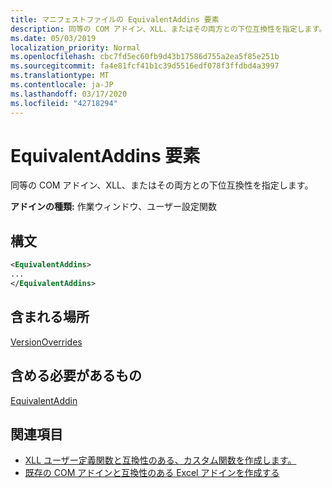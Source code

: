 ```yaml
---
title: マニフェストファイルの EquivalentAddins 要素
description: 同等の COM アドイン、XLL、またはその両方との下位互換性を指定します。
ms.date: 05/03/2019
localization_priority: Normal
ms.openlocfilehash: cbc7fd5ec60fb9d43b17586d755a2ea5f85e251b
ms.sourcegitcommit: fa4e81fcf41b1c39d5516edf078f3ffdbd4a3997
ms.translationtype: MT
ms.contentlocale: ja-JP
ms.lasthandoff: 03/17/2020
ms.locfileid: "42718294"
---
```

# <a name="equivalentaddins-element"></a>EquivalentAddins 要素

同等の COM アドイン、XLL、またはその両方との下位互換性を指定します。

**アドインの種類:** 作業ウィンドウ、ユーザー設定関数

## <a name="syntax"></a>構文

```XML
<EquivalentAddins>
...  
</EquivalentAddins>  
```

## <a name="contained-in"></a>含まれる場所

[VersionOverrides](versionoverrides.md)

## <a name="must-contain"></a>含める必要があるもの

[EquivalentAddin](equivalentaddin.md)

## <a name="see-also"></a>関連項目

- [XLL ユーザー定義関数と互換性のある、カスタム関数を作成します。](../../excel/make-custom-functions-compatible-with-xll-udf.md)
- [既存の COM アドインと互換性のある Excel アドインを作成する](../../develop/make-office-add-in-compatible-with-existing-com-add-in.md)